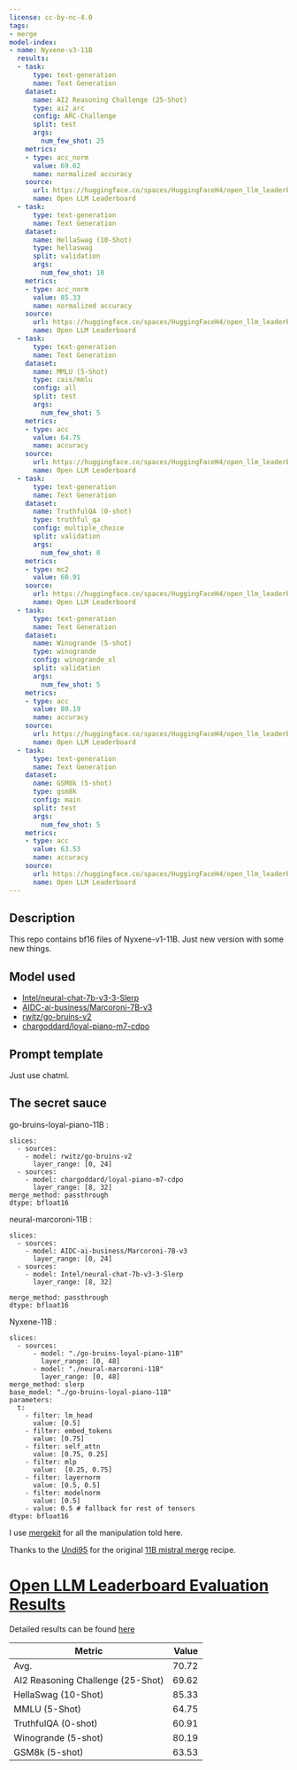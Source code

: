 ```yaml
---
license: cc-by-nc-4.0
tags:
- merge
model-index:
- name: Nyxene-v3-11B
  results:
  - task:
      type: text-generation
      name: Text Generation
    dataset:
      name: AI2 Reasoning Challenge (25-Shot)
      type: ai2_arc
      config: ARC-Challenge
      split: test
      args:
        num_few_shot: 25
    metrics:
    - type: acc_norm
      value: 69.62
      name: normalized accuracy
    source:
      url: https://huggingface.co/spaces/HuggingFaceH4/open_llm_leaderboard?query=beberik/Nyxene-v3-11B
      name: Open LLM Leaderboard
  - task:
      type: text-generation
      name: Text Generation
    dataset:
      name: HellaSwag (10-Shot)
      type: hellaswag
      split: validation
      args:
        num_few_shot: 10
    metrics:
    - type: acc_norm
      value: 85.33
      name: normalized accuracy
    source:
      url: https://huggingface.co/spaces/HuggingFaceH4/open_llm_leaderboard?query=beberik/Nyxene-v3-11B
      name: Open LLM Leaderboard
  - task:
      type: text-generation
      name: Text Generation
    dataset:
      name: MMLU (5-Shot)
      type: cais/mmlu
      config: all
      split: test
      args:
        num_few_shot: 5
    metrics:
    - type: acc
      value: 64.75
      name: accuracy
    source:
      url: https://huggingface.co/spaces/HuggingFaceH4/open_llm_leaderboard?query=beberik/Nyxene-v3-11B
      name: Open LLM Leaderboard
  - task:
      type: text-generation
      name: Text Generation
    dataset:
      name: TruthfulQA (0-shot)
      type: truthful_qa
      config: multiple_choice
      split: validation
      args:
        num_few_shot: 0
    metrics:
    - type: mc2
      value: 60.91
    source:
      url: https://huggingface.co/spaces/HuggingFaceH4/open_llm_leaderboard?query=beberik/Nyxene-v3-11B
      name: Open LLM Leaderboard
  - task:
      type: text-generation
      name: Text Generation
    dataset:
      name: Winogrande (5-shot)
      type: winogrande
      config: winogrande_xl
      split: validation
      args:
        num_few_shot: 5
    metrics:
    - type: acc
      value: 80.19
      name: accuracy
    source:
      url: https://huggingface.co/spaces/HuggingFaceH4/open_llm_leaderboard?query=beberik/Nyxene-v3-11B
      name: Open LLM Leaderboard
  - task:
      type: text-generation
      name: Text Generation
    dataset:
      name: GSM8k (5-shot)
      type: gsm8k
      config: main
      split: test
      args:
        num_few_shot: 5
    metrics:
    - type: acc
      value: 63.53
      name: accuracy
    source:
      url: https://huggingface.co/spaces/HuggingFaceH4/open_llm_leaderboard?query=beberik/Nyxene-v3-11B
      name: Open LLM Leaderboard
---
```


## Description

This repo contains bf16 files of Nyxene-v1-11B. Just new version with some new things.

## Model used
- [Intel/neural-chat-7b-v3-3-Slerp](https://huggingface.co/Intel/neural-chat-7b-v3-3-Slerp)
- [AIDC-ai-business/Marcoroni-7B-v3](https://huggingface.co/AIDC-ai-business/Marcoroni-7B-v3)
- [rwitz/go-bruins-v2](https://huggingface.co/rwitz/go-bruins-v2)
- [chargoddard/loyal-piano-m7-cdpo](https://huggingface.co/chargoddard/loyal-piano-m7-cdpo)

## Prompt template

Just use chatml. 

## The secret sauce

go-bruins-loyal-piano-11B :
```
slices:
  - sources:
    - model: rwitz/go-bruins-v2
      layer_range: [0, 24]
  - sources:
    - model: chargoddard/loyal-piano-m7-cdpo
      layer_range: [8, 32]
merge_method: passthrough
dtype: bfloat16
```

neural-marcoroni-11B :
```
slices:
  - sources:
    - model: AIDC-ai-business/Marcoroni-7B-v3
      layer_range: [0, 24]
  - sources:
    - model: Intel/neural-chat-7b-v3-3-Slerp
      layer_range: [8, 32]

merge_method: passthrough
dtype: bfloat16
```

Nyxene-11B :
```
slices:
  - sources:
      - model: "./go-bruins-loyal-piano-11B"
        layer_range: [0, 48]
      - model: "./neural-marcoroni-11B"
        layer_range: [0, 48]
merge_method: slerp
base_model: "./go-bruins-loyal-piano-11B"
parameters:
  t:
    - filter: lm_head 
      value: [0.5]
    - filter: embed_tokens
      value: [0.75]
    - filter: self_attn
      value: [0.75, 0.25]
    - filter: mlp
      value:  [0.25, 0.75]
    - filter: layernorm
      value: [0.5, 0.5]
    - filter: modelnorm
      value: [0.5]
    - value: 0.5 # fallback for rest of tensors
dtype: bfloat16
```
I use [mergekit](https://github.com/cg123/mergekit) for all the manipulation told here.

Thanks to the [Undi95](https://huggingface.co/Undi95) for the original [11B mistral merge](https://huggingface.co/Undi95/Mistral-11B-OmniMix) recipe.

# [Open LLM Leaderboard Evaluation Results](https://huggingface.co/spaces/HuggingFaceH4/open_llm_leaderboard)
Detailed results can be found [here](https://huggingface.co/datasets/open-llm-leaderboard/details_beberik__Nyxene-v3-11B)

|             Metric              |Value|
|---------------------------------|----:|
|Avg.                             |70.72|
|AI2 Reasoning Challenge (25-Shot)|69.62|
|HellaSwag (10-Shot)              |85.33|
|MMLU (5-Shot)                    |64.75|
|TruthfulQA (0-shot)              |60.91|
|Winogrande (5-shot)              |80.19|
|GSM8k (5-shot)                   |63.53|

